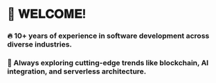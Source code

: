 # 👋 𝐖𝐄𝐋𝐂𝐎𝐌𝐄!


### 🔥 10+ years of experience in software development across diverse industries.

### 🌱 Always exploring cutting-edge trends like blockchain, AI integration, and serverless architecture.

